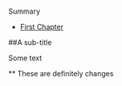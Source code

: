 #
Summary

* [First Chapter](chapter1.md)

##A sub-title

Some text

** These are definitely changes